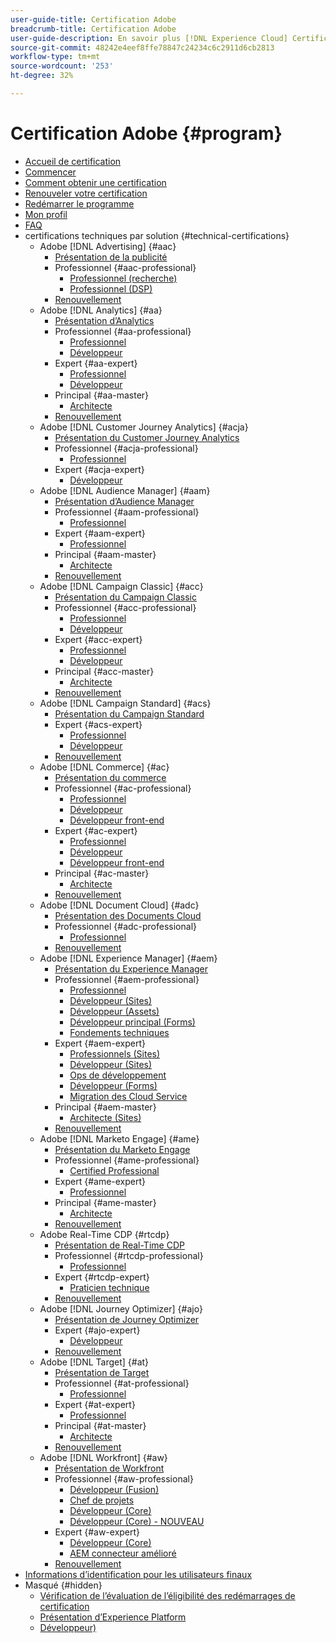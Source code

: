 ```yaml
---
user-guide-title: Certification Adobe
breadcrumb-title: Certification Adobe
user-guide-description: En savoir plus [!DNL Experience Cloud] Certification à l’Adobe. Découvrez ce que la certification peut vous apporter.
source-git-commit: 48242e4eef8ffe78847c24234c6c2911d6cb2813
workflow-type: tm+mt
source-wordcount: '253'
ht-degree: 32%

---
```



# Certification Adobe {#program}

+ [Accueil de certification](overview.md)
+ [Commencer](getting-started.md)
+ [Comment obtenir une certification](how-to-get-certified.md)
+ [Renouveler votre certification](renew.md)
+ [Redémarrer le programme](restart-program.md)
+ [Mon profil](my-profile.md)
+ [FAQ](faq.md)
+ certifications techniques par solution {#technical-certifications}
   + Adobe [!DNL Advertising] {#aac}
      + [Présentation de la publicité](/help/certifications/aac/aac-overview.md)
      + Professionnel {#aac-professional}
         + [Professionnel (recherche)](/help/certifications/aac/aac-search-p-business.md)
         + [Professionnel (DSP)](/help/certifications/aac/aac-dsp-p-business.md)
      + [Renouvellement](/help/certifications/aac/aac-renew.md)
   + Adobe [!DNL Analytics] {#aa}
      + [Présentation d’Analytics](/help/certifications/aa/aa-overview.md)
      + Professionnel {#aa-professional}
         + [Professionnel](/help/certifications/aa/aa-p-business.md)
         + [Développeur](/help/certifications/aa/aa-p-developer.md)
      + Expert {#aa-expert}
         + [Professionnel](/help/certifications/aa/aa-e-business.md)
         + [Développeur](/help/certifications/aa/aa-e-developer.md)
      + Principal {#aa-master}
         + [Architecte](/help/certifications/aa/aa-m-architect.md)
      + [Renouvellement](/help/certifications/aa/aa-renew.md)
   + Adobe [!DNL Customer Journey Analytics] {#acja}
      + [Présentation du Customer Journey Analytics](/help/certifications/acja/acja-overview.md)
      + Professionnel {#acja-professional}
         + [Professionnel](/help/certifications/acja/acja-p-business.md)
      + Expert {#acja-expert}
         + [Développeur](/help/certifications/acja/acja-e-developer.md)
   + Adobe [!DNL Audience Manager] {#aam}
      + [Présentation d’Audience Manager](/help/certifications/aam/aam-overview.md)
      + Professionnel {#aam-professional}
         + [Professionnel](/help/certifications/aam/aam-p-business.md)
      + Expert {#aam-expert}
         + [Professionnel](/help/certifications/aam/aam-e-business.md)
      + Principal {#aam-master}
         + [Architecte](/help/certifications/aam/aam-m-architect.md)
      + [Renouvellement](/help/certifications/aam/aam-renew.md)
   + Adobe [!DNL Campaign Classic] {#acc}
      + [Présentation du Campaign Classic](/help/certifications/acc/acc-overview.md)
      + Professionnel {#acc-professional}
         + [Professionnel](/help/certifications/acc/acc-p-business.md)
         + [Développeur](/help/certifications/acc/acc-p-developer.md)
      + Expert {#acc-expert}
         + [Professionnel](/help/certifications/acc/acc-e-business.md)
         + [Développeur](/help/certifications/acc/acc-e-developer.md)
      + Principal {#acc-master}
         + [Architecte](/help/certifications/acc/acc-m-developer.md)
      + [Renouvellement](/help/certifications/acc/acc-renew.md)
   + Adobe [!DNL Campaign Standard] {#acs}
      + [Présentation du Campaign Standard](/help/certifications/acs/acs-overview.md)
      + Expert {#acs-expert}
         + [Professionnel](/help/certifications/acs/acs-e-business.md)
         + [Développeur](/help/certifications/acs/acs-e-developer.md)
      + [Renouvellement](/help/certifications/acs/acs-renew.md)
   + Adobe [!DNL Commerce] {#ac}
      + [Présentation du commerce](/help/certifications/ac/ac-overview.md)
      + Professionnel {#ac-professional}
         + [Professionnel](/help/certifications/ac/ac-p-business.md)
         + [Développeur](/help/certifications/ac/ac-p-developer.md)
         + [Développeur front-end](/help/certifications/ac/ac-p-fedeveloper0623.md)
      + Expert {#ac-expert}
         + [Professionnel](/help/certifications/ac/ac-e-business.md)
         + [Développeur](/help/certifications/ac/ac-e-developer.md)
         + [Développeur front-end](/help/certifications/ac/ac-e-fedeveloper0623.md)
      + Principal {#ac-master}
         + [Architecte](/help/certifications/ac/ac-m-architect.md)
      + [Renouvellement](/help/certifications/ac/ac-renew.md)
   + Adobe [!DNL Document Cloud] {#adc}
      + [Présentation des Documents Cloud](/help/certifications/adc/adc-overview.md)
      + Professionnel {#adc-professional}
         + [Professionnel](/help/certifications/adc/adc-p-business.md)
      + [Renouvellement](/help/certifications/adc/adc-renew.md)
   + Adobe [!DNL Experience Manager] {#aem}
      + [Présentation du Experience Manager](/help/certifications/aem/aem-overview.md)
      + Professionnel {#aem-professional}
         + [Professionnel](/help/certifications/aem/aem-p-business.md)
         + [Développeur (Sites)](/help/certifications/aem/aem-sites-p-developer.md)
         + [Développeur (Assets)](/help/certifications/aem/aem-assets-p-developer.md)
         + [Développeur principal (Forms)](/help/certifications/aem/aem-forms-p-bedeveloper.md)
         + [Fondements techniques](/help/certifications/aem/aem-p-foundations.md)
      + Expert {#aem-expert}
         + [Professionnels (Sites)](/help/certifications/aem/aem-sites-e-business.md)
         + [Développeur (Sites)](/help/certifications/aem/aem-sites-e-developer.md)
         + [Ops de développement](/help/certifications/aem/aem-devops-e-engineer.md)
         + [Développeur (Forms)](/help/certifications/aem/aem-forms-e-developer.md)
         + [Migration des Cloud Service](/help/certifications/aem/aem-cs-e-migration.md)
      + Principal {#aem-master}
         + [Architecte (Sites)](/help/certifications/aem/aem-sites-m-architect.md)
      + [Renouvellement](/help/certifications/aem/aem-renew.md)
   + Adobe [!DNL Marketo Engage] {#ame}
      + [Présentation du Marketo Engage](/help/certifications/ame/ame-overview.md)
      + Professionnel {#ame-professional}
         + [Certified Professional](/help/certifications/ame/ame-p.md)
      + Expert {#ame-expert}
         + [Professionnel](/help/certifications/ame/ame-e-business.md)
      + Principal {#ame-master}
         + [Architecte](/help/certifications/ame/ame-m-architect-23-08.md)
      + [Renouvellement](/help/certifications/ame/ame-renew.md)
   + Adobe Real-Time CDP {#rtcdp}
      + [Présentation de Real-Time CDP](/help/certifications/rtcdp/rtcdp-overview.md)
      + Professionnel {#rtcdp-professional}
         + [Professionnel](/help/certifications/rtcdp/rtcdp-p-business.md)
      + Expert {#rtcdp-expert}
         + [Praticien technique](/help/certifications/rtcdp/rtcdp-e-technical.md)
      + [Renouvellement](/help/certifications/rtcdp/rtcdp-renew.md)
   + Adobe [!DNL Journey Optimizer] {#ajo}
      + [Présentation de Journey Optimizer](/help/certifications/ajo/ajo-overview.md)
      + Expert {#ajo-expert}
         + [Développeur](/help/certifications/ajo/ajo-e-developer-23-10.md)
      + [Renouvellement](/help/certifications/ajo/ajo-renew.md)
   + Adobe [!DNL Target] {#at}
      + [Présentation de Target](/help/certifications/at/at-overview.md)
      + Professionnel {#at-professional}
         + [Professionnel](/help/certifications/at/at-p-business.md)
      + Expert {#at-expert}
         + [Professionnel](/help/certifications/at/at-e-business.md)
      + Principal {#at-master}
         + [Architecte](/help/certifications/at/at-m-architect0623.md)
      + [Renouvellement](/help/certifications/at/at-renew.md)
   + Adobe [!DNL Workfront] {#aw}
      + [Présentation de Workfront](/help/certifications/aw/aw-overview.md)
      + Professionnel {#aw-professional}
         + [Développeur (Fusion)](/help/certifications/aw/aw-fusion-p-developer.md)
         + [Chef de projets](/help/certifications/aw/aw-p-project-manager.md)
         + [Développeur (Core)](/help/certifications/aw/aw-core-p-developer.md)
         + [Développeur (Core) - NOUVEAU](/help/certifications/aw/aw-core-p-developer-23-12.md)
      + Expert {#aw-expert}
         + [Développeur (Core)](/help/certifications/aw/aw-core-e-developer-23-08.md)
         + [AEM connecteur amélioré](/help/certifications/aw/aw-aem-e-connector.md)
      + [Renouvellement](/help/certifications/aw/aw-renew.md)
+ [Informations d’identification pour les utilisateurs finaux](https://learning.adobe.com/certification/credentials)
+ Masqué {#hidden}
   + [Vérification de l’évaluation de l’éligibilité des redémarrages de certification](exam-eligibility-check.md)
   + [Présentation d’Experience Platform](/help/certifications/aep/aep-overview.md)
   + [Développeur)](/help/certifications/aep/aep-e-foundations.md)